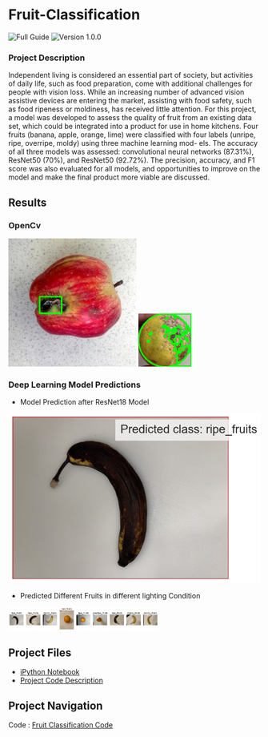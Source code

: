 # Fruit-Classification
![Full Guide](https://img.shields.io/badge/HCI575-Final__Project-green)     ![Version 1.0.0](https://img.shields.io/badge/Fruit--Quality-Classification-blue)


### Project Description
Independent living is considered an essential part of society, but activities of daily life, such as food preparation, come with additional challenges for people with vision loss. While an increasing number of advanced vision assistive devices are entering the market, assisting with food safety, such as food ripeness or moldiness, has received little attention. For this project, a model was developed to assess the quality of fruit from an existing data set, which could be integrated into a product for use in home kitchens. Four fruits (banana, apple, orange, lime) were classified with four labels (unripe, ripe, overripe, moldy) using three machine learning mod- els. The accuracy of all three models was assessed: convolutional neural networks (87.31%), ResNet50 (70%), and ResNet50 (92.72%). The precision, accuracy, and F1 score was also evaluated for all models, and opportunities to improve on the model and make the final product more viable are discussed.


## Results

### OpenCv
![Screenshot1](/images/projects/output_30_0.png)
![Screenshot2](/images/projects/output_31_0.png)



### Deep Learning Model Predictions

- Model Prediction after ResNet18 Model

![Screenshot3](/images/projects/output_65_0.png)

- Predicted Different Fruits in different lighting Condition

<img src="/images/projects/output_66_0.png" alt="Screenshot4" width="300">



## Project Files

- [iPython Notebook](https://github.com/kundan7kumar/Fruit-Classification/blob/main/HCI575_Final_Fruit_detection.ipynb)
- [Project Code Description](https://kundan7kumar.github.io/Fruit-Classification/HCI575_Final_Fruit_detection/HCI575_Final_Fruit_detection.html)



## Project Navigation

Code : [Fruit Classification Code](HCI575_Final_Fruit_detection/HCI575_Final_Fruit_detection.md)

